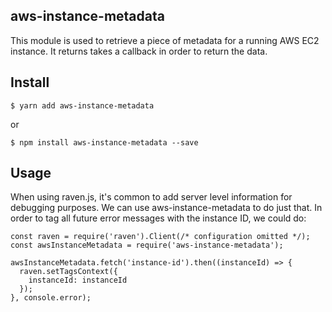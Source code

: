 ## aws-instance-metadata

This module is used to retrieve a piece of metadata for a running AWS EC2
instance. It returns takes a callback in order to return the data.

## Install
```
$ yarn add aws-instance-metadata
```

or

```
$ npm install aws-instance-metadata --save
```

## Usage

When using raven.js, it's common to add server level information for debugging
purposes. We can use aws-instance-metadata to do just that. In order to tag all
future error messages with the instance ID, we could do:

```
const raven = require('raven').Client(/* configuration omitted */);
const awsInstanceMetadata = require('aws-instance-metadata');

awsInstanceMetadata.fetch('instance-id').then((instanceId) => {
  raven.setTagsContext({
    instanceId: instanceId
  });
}, console.error);
```
